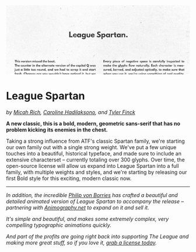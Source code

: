 ![League Spartan](./_images/league-spartan-1.jpg)

League Spartan
=============
_by [Micah Rich](http://micahrich.com), [Caroline Hadilaksono](http://www.hadilaksono.com), and [Tyler Finck](http://www.sursly.com)_

**A new classic, this is a bold, modern, geometric sans-serif that has no problem kicking its enemies in the chest.** 

Taking a strong influence from ATF's classic Spartan family, we're starting our own family out with a single strong weight. We've put a few unique touches into a beautiful, historical typeface, and made sure to include an extensive characterset – currently totaling over 300 glyphs. Over time, the open-source license will allow us expand into League Spartan into a full family, with multiple weights and styles, and we're starting by releasing our first Bold style for this exciting, modern classic now.

- - -

_In addition, the incredible [Philip von Borries](http://www.vaubee.com) has crafted a beautiful and detailed animated version of League Spartan to accompany the release – partnering with [Animography.net](http://animography.net/products/league-spartan) to expand on it and sell it._

_It's simple and beautiful, and makes some extremely complex, very compelling typographic animations quickly._

_And part of the profits are going right back into supporting The League and making more great stuff, so if you love it, [grab a license today](http://animography.net/products/league-spartan)._